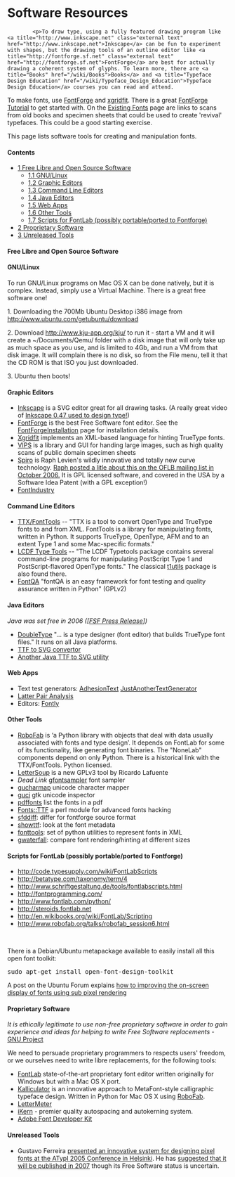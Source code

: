 <h1>Software Resources</h1>

			<p>To draw type, using a fully featured drawing program like <a title="http://www.inkscape.net" class="external text" href="http://www.inkscape.net">Inkscape</a> can be fun to experiment with shapes, but the drawing tools of an outline editor like <a title="http://fontforge.sf.net" class="external text" href="http://fontforge.sf.net">FontForge</a> are best for actually drawing a coherent system of glyphs. To learn more, there are <a title="Books" href="/wiki/Books">Books</a> and <a title="Typeface Design Education" href="/wiki/Typeface_Design_Education">Typeface Design Education</a> courses you can read and attend. 
</p><p>To make fonts, use <a title="http://fontforge.sf.net" class="external text" href="http://fontforge.sf.net">FontForge</a> and <a title="http://xgridfit.sf.net" class="external text" href="http://xgridfit.sf.net">xgridfit</a>. There is a great <a title="http://fontforge.sourceforge.net/editexample.html" class="external text" href="http://fontforge.sourceforge.net/editexample.html">FontForge Tutorial</a> to get started with. On the <a class="mw-redirect" title="Existing Fonts" href="/wiki/Existing_Fonts">Existing Fonts</a> page are links to scans from old books and specimen sheets that could be used to create 'revival' typefaces. This could be a good starting exercise. 
</p><p>This page lists software tools for creating and manipulation fonts.
</p>
<h4>Contents</h4>
<ul>
<li class="toclevel-1"><a href="#Free_Libre_and_Open_Source_Software"><span class="tocnumber">1</span> <span class="toctext">Free Libre and Open Source Software</span></a>
<ul>
<li class="toclevel-2"><a href="#GNU.2FLinux"><span class="tocnumber">1.1</span> <span class="toctext">GNU/Linux</span></a></li>
<li class="toclevel-2"><a href="#Graphic_Editors"><span class="tocnumber">1.2</span> <span class="toctext">Graphic Editors</span></a></li>
<li class="toclevel-2"><a href="#Command_Line_Editors"><span class="tocnumber">1.3</span> <span class="toctext">Command Line Editors</span></a></li>
<li class="toclevel-2"><a href="#Java_Editors"><span class="tocnumber">1.4</span> <span class="toctext">Java Editors</span></a></li>
<li class="toclevel-2"><a href="#Web_Apps"><span class="tocnumber">1.5</span> <span class="toctext">Web Apps</span></a></li>
<li class="toclevel-2"><a href="#Other_Tools"><span class="tocnumber">1.6</span> <span class="toctext">Other Tools</span></a></li>
<li class="toclevel-2"><a href="#Scripts_for_FontLab_.28possibly_portable.2Fported_to_Fontforge.29"><span class="tocnumber">1.7</span> <span class="toctext">Scripts for FontLab (possibly portable/ported to Fontforge)</span></a></li>
</ul>
</li>
<li class="toclevel-1"><a href="#Proprietary_Software"><span class="tocnumber">2</span> <span class="toctext">Proprietary Software</span></a></li>
<li class="toclevel-1"><a href="#Unreleased_Tools"><span class="tocnumber">3</span> <span class="toctext">Unreleased Tools</span></a></li>
</ul>
</td></tr></tbody></table><script type="text/javascript"> if (window.showTocToggle) { var tocShowText = "show"; var tocHideText = "hide"; showTocToggle(); } </script>
<h4> Free Libre and Open Source Software </h4>
<h4>  GNU/Linux </h4>
<p>To run GNU/Linux programs on Mac OS X can be done natively, but it is complex. Instead, simply use a Virtual Machine. There is a great free software one!
</p><p>1. Downloading the 700Mb Ubuntu Desktop i386 image from <a title="http://www.ubuntu.com/getubuntu/download" class="external free" href="http://www.ubuntu.com/getubuntu/download">http://www.ubuntu.com/getubuntu/download</a>
</p><p>2. Download <a title="http://www.kju-app.org/kju/" class="external free" href="http://www.kju-app.org/kju/">http://www.kju-app.org/kju/</a> to run it - start a VM and it will create a ~/Documents/Qemu/ folder with a disk image that will only take up as much space as you use, and is limited to 4Gb, and run a VM from that disk image. It will complain there is no disk, so from the File menu, tell it that the CD ROM is that ISO you just downloaded.
</p><p>3. Ubuntu then boots!
</p>
<h4> Graphic Editors </h4>
<ul><li> <a title="http://www.inkscape.org" class="external text" href="http://www.inkscape.org">Inkscape</a> is a SVG editor great for all drawing tasks. (A really great video of <a title="http://www.youtube.com/watch?v=3OaLZuFZxdk" class="external text" href="http://www.youtube.com/watch?v=3OaLZuFZxdk">Inkscape 0.47 used to design type!</a>)
</li><li> <a title="http://fontforge.sourceforge.net/" class="external text" href="http://fontforge.sourceforge.net/">FontForge</a> is the best Free Software font editor. See the <a class="mw-redirect" title="FontForgeInstallation" href="/wiki/FontForgeInstallation">FontForgeInstallation</a> page for installation details.
</li><li> <a title="http://xgridfit.sourceforge.net/" class="external text" href="http://xgridfit.sourceforge.net/">Xgridfit</a> implements an XML-based language for hinting TrueType fonts.
</li><li> <a title="http://www.vips.ecs.soton.ac.uk/index.php?title=VIPS" class="external text" href="http://www.vips.ecs.soton.ac.uk/index.php?title=VIPS">VIPS</a> is a library and GUI for handing large images, such as high quality scans of public domain specimen sheets
</li><li> <a title="http://www.levien.com/spiro/" class="external text" href="http://www.levien.com/spiro/">Spiro</a> is Raph Levien's wildly innovative and totally new curve technology. <a title="http://lists.freedesktop.org/archives/openfontlibrary/2006-October/000191.html" class="external text" href="http://lists.freedesktop.org/archives/openfontlibrary/2006-October/000191.html">Raph posted a litle about this on the OFLB mailing list in October 2006.</a> It is GPL licensed software, and covered in the USA by a Software Idea Patent (with a GPL exception!)
</li><li> <a title="http://code.google.com/p/fontindustry/wiki/Usage" class="external text" href="http://code.google.com/p/fontindustry/wiki/Usage">FontIndustry</a>
</li></ul>
<h4> Command Line Editors </h4>
<ul><li> <a title="http://sourceforge.net/projects/fonttools/" class="external text" href="http://sourceforge.net/projects/fonttools/">TTX/FontTools</a> -- "TTX is a tool to convert OpenType and TrueType fonts to and from XML. FontTools is a library for manipulating fonts, written in Python. It supports TrueType, OpenType, AFM and to an extent Type 1 and some Mac-specific formats."
</li><li> <a title="http://www.lcdf.org/~eddietwo/type/" class="external text" href="http://www.lcdf.org/~eddietwo/type/">LCDF Type Tools</a> --  "The LCDF Typetools package contains several command-line programs for manipulating PostScript Type 1 and PostScript-flavored OpenType fonts." The classical <a title="http://www.lcdf.org/~eddietwo/type/#t1utils" class="external text" href="http://www.lcdf.org/~eddietwo/type/#t1utils">t1utils</a> package is also found there.
</li><li> <a title="http://www.fontqa.com/about.html" class="external text" href="http://www.fontqa.com/about.html">FontQA</a> "fontQA is an easy framework for font testing and quality assurance written in Python" (GPLv2)
</li></ul>
<h4>  Java Editors </h4>
<p><i>Java was set free in 2006 ([<a title="http://www.fsf.org/news/fsf-welcomes-gpl-java.html" class="external text" href="http://www.fsf.org/news/fsf-welcomes-gpl-java.html">FSF Press Release</a>])</i>
</p>
<ul><li> <a title="http://sourceforge.net/projects/doubletype" class="external text" href="http://sourceforge.net/projects/doubletype">DoubleType</a> "... is a type designer (font editor) that builds TrueType font files." It runs on all Java platforms. 
</li><li> <a title="http://xml.apache.org/batik/ttf2svg.html" class="external text" href="http://xml.apache.org/batik/ttf2svg.html">TTF to SVG convertor</a>
</li><li> <a title="http://www.steadystate.com/svg/" class="external text" href="http://www.steadystate.com/svg/">Another Java TTF to SVG utility</a>
</li></ul>
<h4> Web Apps </h4>
<ul><li> Text test generators: <a title="http://adhesiontext.com/" class="external text" href="http://adhesiontext.com/">AdhesionText</a> <a title="http://justanotherfoundry.com/tools/generator/" class="external text" href="http://justanotherfoundry.com/tools/generator/">JustAnotherTextGenerator</a>
</li><li> <a title="http://www.m-i-b.com.ar/mib/letter_pairs/eng/index.htm" class="external text" href="http://www.m-i-b.com.ar/mib/letter_pairs/eng/index.htm">Latter Pair Analysis</a>
</li><li> Editors: <a title="http://fontly.com/" class="external text" href="http://fontly.com/">Fontly</a>
</li></ul>
</p>
<h4> Other Tools </h4>
<ul><li> <a title="http://www.robofab.org" class="external text" href="http://www.robofab.org">RoboFab</a> is ‘a Python library with objects that deal with data usually associated with fonts and type design’. It depends on FontLab for some of its functionality, like generating font binaries. The "NoneLab" components depend on only Python. There is a historical link with the TTX/FontTools. Python licensed.
</li><li> <a title="http://tinkerhouse.net/lettersoup/" class="external text" href="http://tinkerhouse.net/lettersoup/">LetterSoup</a> is a new GPLv3 tool by Ricardo Lafuente
</li><li> <i>Dead Link</i> <a title="http://linuxadvocate.org/projects/gfontsampler/" class="external text" href="http://linuxadvocate.org/projects/gfontsampler/">gfontsampler</a> font sampler
</li><li> <a title="http://gucharmap.sourceforge.net/" class="external text" href="http://gucharmap.sourceforge.net/">gucharmap</a> unicode character mapper
</li><li> <a title="http://imagic.weizmann.ac.il/~dov/freesw/gtk/guci/" class="external text" href="http://imagic.weizmann.ac.il/~dov/freesw/gtk/guci/">guci</a> gtk unicode inspector
</li><li> <a title="http://packages.debian.org/unstable/utils/poppler-utils" class="external text" href="http://packages.debian.org/unstable/utils/poppler-utils">pdffonts</a> list the fonts in a pdf
</li><li> <a title="http://search.cpan.org/dist/Font-TTF/" class="external text" href="http://search.cpan.org/dist/Font-TTF/">Fonts::TTF</a> a perl module for advanced fonts hacking
</li><li> <a title="http://fontforge.sourceforge.net/sfddiff.html" class="external text" href="http://fontforge.sourceforge.net/sfddiff.html">sfddiff</a>: differ for fontforge source format
</li><li> <a title="http://fontforge.sourceforge.net/fontutils.html" class="external text" href="http://fontforge.sourceforge.net/fontutils.html">showttf</a>: look at the font metadata
</li><li> <a title="http://sourceforge.net/projects/fonttools/" class="external text" href="http://sourceforge.net/projects/fonttools/">fonttools</a>: set of python utilities to represent fonts in XML 
</li><li> <a title="http://packages.debian.org/unstable/x11/gwaterfall" class="external text" href="http://packages.debian.org/unstable/x11/gwaterfall">gwaterfall</a>: compare font rendering/hinting at different sizes  
</li></ul>
<h4> Scripts for FontLab (possibly portable/ported to Fontforge) </h4>
<ul><li> <a title="http://code.typesupply.com/wiki/FontLabScripts" class="external free" href="http://code.typesupply.com/wiki/FontLabScripts">http://code.typesupply.com/wiki/FontLabScripts</a>
</li><li> <a title="http://betatype.com/taxonomy/term/4" class="external free" href="http://betatype.com/taxonomy/term/4">http://betatype.com/taxonomy/term/4</a>
</li><li> <a title="http://www.schriftgestaltung.de/tools/fontlabscripts.html" class="external free" href="http://www.schriftgestaltung.de/tools/fontlabscripts.html">http://www.schriftgestaltung.de/tools/fontlabscripts.html</a>
</li><li> <a title="http://fontprogramming.com/" class="external free" href="http://fontprogramming.com/">http://fontprogramming.com/</a>
</li><li> <a title="http://www.fontlab.com/python/" class="external free" href="http://www.fontlab.com/python/">http://www.fontlab.com/python/</a>
</li><li> <a title="http://steroids.fontlab.net/" class="external text" href="http://steroids.fontlab.net/">http://steroids.fontlab.net</a>
</li><li> <a title="http://en.wikibooks.org/wiki/FontLab/Scripting" class="external free" href="http://en.wikibooks.org/wiki/FontLab/Scripting">http://en.wikibooks.org/wiki/FontLab/Scripting</a>
</li><li> <a title="http://www.robofab.org/talks/robofab_session6.html" class="external free" href="http://www.robofab.org/talks/robofab_session6.html">http://www.robofab.org/talks/robofab_session6.html</a>
</li></ul>
<p><br>
</p><p>There is a Debian/Ubuntu metapackage available to easily install all this open font toolkit:
</p>
<pre>sudo apt-get install open-font-design-toolkit
</pre>
<p>A post on the Ubuntu Forum explains <a title="http://www.ubuntuforums.org/showthread.php?t=235526" class="external text" href="http://www.ubuntuforums.org/showthread.php?t=235526">how to improving the on-screen display of fonts using sub pixel rendering</a>
</p>
<h4> Proprietary Software </h4>
<p><i>It is ethically legitimate to use non-free proprietary software in order to gain experience and ideas for helping to write Free Software replacements</i> - <a title="http://www.gnu.org/gnu/thegnuproject.html" class="external text" href="http://www.gnu.org/gnu/thegnuproject.html">GNU Project</a>
</p><p>We need to persuade proprietary programmers to respects users' freedom, or we ourselves need to write libre replacements, for the following tools:
</p>
<ul><li> <a title="http://www.fontlab.com/" class="external text" href="http://www.fontlab.com/">FontLab</a> state-of-the-art proprietary font editor written originally for Windows but with a Mac OS X port.
</li><li> <a title="http://www.kalliculator.com/" class="external text" href="http://www.kalliculator.com/">Kalliculator</a> is an innovative approach to MetaFont-style calligraphic typeface design. Written in Python for Mac OS X using <a title="RoboFab" href="/wiki/RoboFab">RoboFab</a>.
</li><li> <a title="http://www.typotheque.com/type_utilities/lettermeter/" class="external text" href="http://www.typotheque.com/type_utilities/lettermeter/">LetterMeter</a>
</li><li> <a title="http://www.ikern.com/" class="external text" href="http://www.ikern.com/">iKern</a> - premier quality autospacing and autokerning system.
</li><li> <a title="http://www.adobe.com/devnet/opentype/afdko/" class="external text" href="http://www.adobe.com/devnet/opentype/afdko/">Adobe Font Developer Kit</a>
</li></ul>
<h4> Unreleased Tools </h4>
<ul><li> Gustavo Ferreira <a title="http://www.atypi.org/30_past_conferences/07_Helsinki/30_program/20_main_program/view_presentation_html?presentid=200" class="external text" href="http://www.atypi.org/30_past_conferences/07_Helsinki/30_program/20_main_program/view_presentation_html?presentid=200">presented an innovative system for designing pixel fonts at the ATypI 2005 Conference in Helsinki</a>. He has <a title="http://understandinglimited.com/2006/10/10/metafont/#comment-7" class="external text" href="http://understandinglimited.com/2006/10/10/metafont/#comment-7">suggested that it will be published in 2007</a> though its Free Software status is uncertain.
</li></ul>
